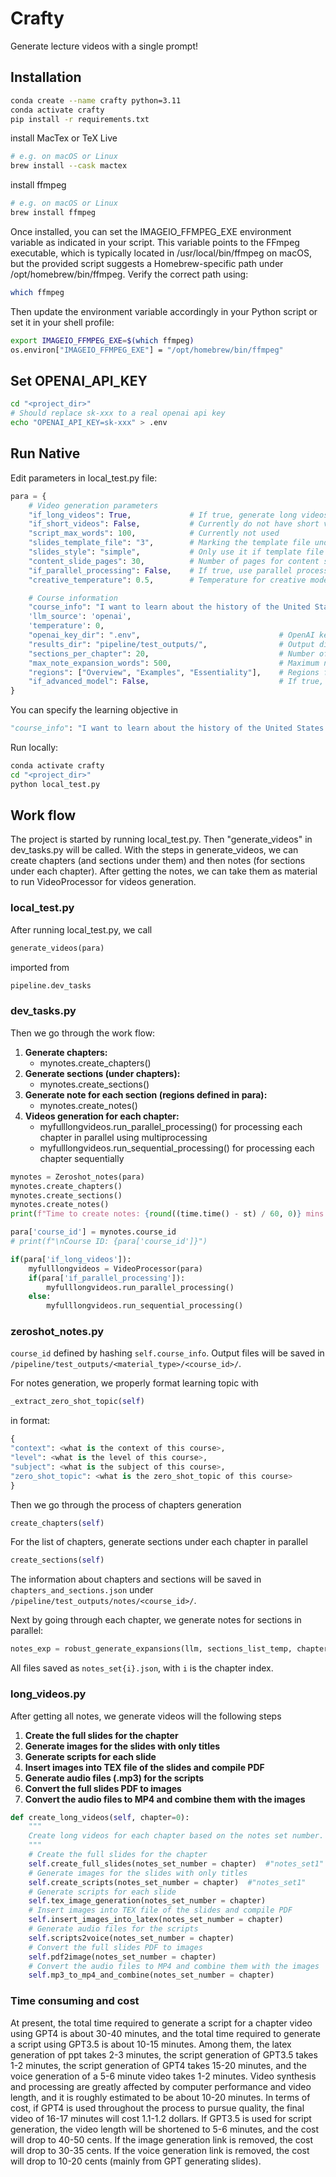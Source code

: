 # Crafty
Generate lecture videos with a single prompt!

## Installation

```bash
conda create --name crafty python=3.11
conda activate crafty
pip install -r requirements.txt
```

install MacTex or TeX Live

```bash
# e.g. on macOS or Linux
brew install --cask mactex
```

install ffmpeg

```bash
# e.g. on macOS or Linux
brew install ffmpeg
```

Once installed, you can set the IMAGEIO_FFMPEG_EXE environment variable as indicated in your script. This variable points to the FFmpeg executable, which is typically located in /usr/local/bin/ffmpeg on macOS, but the provided script suggests a Homebrew-specific path under /opt/homebrew/bin/ffmpeg. Verify the correct path using:

```bash
which ffmpeg
```

Then update the environment variable accordingly in your Python script or set it in your shell profile:

```bash
export IMAGEIO_FFMPEG_EXE=$(which ffmpeg)
os.environ["IMAGEIO_FFMPEG_EXE"] = "/opt/homebrew/bin/ffmpeg"
```

## Set OPENAI_API_KEY

```bash
cd "<project_dir>"
# Should replace sk-xxx to a real openai api key
echo "OPENAI_API_KEY=sk-xxx" > .env
```

## Run Native

Edit parameters in local_test.py file:

```python
para = {
    # Video generation parameters
    "if_long_videos": True,             # If true, generate long videos
    "if_short_videos": False,           # Currently do not have short videos
    "script_max_words": 100,            # Currently not used
    "slides_template_file": "3",        # Marking the template file under the folder "templates". User can put their own template file name.
    "slides_style": "simple",           # Only use it if template file is not provided
    "content_slide_pages": 30,          # Number of pages for content slides
    "if_parallel_processing": False,    # If true, use parallel processing (chapters) for video generation
    "creative_temperature": 0.5,        # Temperature for creative model

    # Course information
    "course_info": "I want to learn about the history of the United States!",
    'llm_source': 'openai',
    'temperature': 0,
    "openai_key_dir": ".env",                               # OpenAI key directory
    "results_dir": "pipeline/test_outputs/",                # Output directory
    "sections_per_chapter": 20,                             # Number of sections per chapter
    "max_note_expansion_words": 500,                        # Maximum number of words for note expansion
    "regions": ["Overview", "Examples", "Essentiality"],    # Regions for note expansion
    "if_advanced_model": False,                             # If true, use advanced model for note expansion (more expensive!)
}
```

You can specify the learning objective in

```python
"course_info": "I want to learn about the history of the United States!",
```

Run locally:

```bash
conda activate crafty
cd "<project_dir>"
python local_test.py
```

## Work flow

The project is started by running local_test.py. Then "generate_videos" in dev_tasks.py will be called. With the steps in generate_videos, we can create chapters (and sections under them) and then notes (for sections under each chapter). After getting the notes, we can take them as material to run VideoProcessor for videos generation.

### local_test.py
After running local_test.py, we call
```python
generate_videos(para)
```
imported from 
```python
pipeline.dev_tasks
```

### dev_tasks.py
Then we go through the work flow:
1. **Generate chapters:**
    - mynotes.create_chapters()
2. **Generate sections (under chapters):**
    - mynotes.create_sections()
3. **Generate note for each section (regions defined in para):**
    - mynotes.create_notes()
4. **Videos generation for each chapter:**
    - myfulllongvideos.run_parallel_processing() for processing each chapter in parallel using multiprocessing
    - myfulllongvideos.run_sequential_processing() for processing each chapter sequentially
```python
mynotes = Zeroshot_notes(para)
mynotes.create_chapters()
mynotes.create_sections()
mynotes.create_notes()
print(f"Time to create notes: {round((time.time() - st) / 60, 0)} mins of the course for the request {para['course_info'] }.")

para['course_id'] = mynotes.course_id
# print(f"\nCourse ID: {para['course_id']}")

if(para['if_long_videos']):
    myfulllongvideos = VideoProcessor(para)
    if(para['if_parallel_processing']):
        myfulllongvideos.run_parallel_processing()
    else:
        myfulllongvideos.run_sequential_processing()
```

### zeroshot_notes.py
```course_id``` defined by hashing ```self.course_info```. Output files will be saved in ```/pipeline/test_outputs/<material_type>/<course_id>/```.

For notes generation, we properly format learning topic with
```python
_extract_zero_shot_topic(self)
```
in format:
```python
{
"context": <what is the context of this course>,
"level": <what is the level of this course>,
"subject": <what is the subject of this course>,
"zero_shot_topic": <what is the zero_shot_topic of this course>
}
```
Then we go through the process of chapters generation
```python
create_chapters(self)
```
For the list of chapters, generate sections under each chapter in parallel
```python
create_sections(self)
```
The information about chapters and sections will be saved in ```chapters_and_sections.json``` under ```/pipeline/test_outputs/notes/<course_id>/```.

Next by going through each chapter, we generate notes for sections in parallel:
```python
notes_exp = robust_generate_expansions(llm, sections_list_temp, chapters_name_temp, self.course_name_textbook_chapters["Course name"], max_note_expansion_words, 3, self.regions)
```
All files saved as ```notes_set{i}.json```, with ```i``` is the chapter index.

### long_videos.py
After getting all notes, we generate videos will the following steps

1. **Create the full slides for the chapter**
2. **Generate images for the slides with only titles**
3. **Generate scripts for each slide**
4. **Insert images into TEX file of the slides and compile PDF**
5. **Generate audio files (.mp3) for the scripts**
6. **Convert the full slides PDF to images**
7. **Convert the audio files to MP4 and combine them with the images**

```python
def create_long_videos(self, chapter=0):
    """
    Create long videos for each chapter based on the notes set number.
    """
    # Create the full slides for the chapter
    self.create_full_slides(notes_set_number = chapter)  #"notes_set1"
    # Generate images for the slides with only titles
    self.create_scripts(notes_set_number = chapter)  #"notes_set1"
    # Generate scripts for each slide
    self.tex_image_generation(notes_set_number = chapter)
    # Insert images into TEX file of the slides and compile PDF
    self.insert_images_into_latex(notes_set_number = chapter)
    # Generate audio files for the scripts
    self.scripts2voice(notes_set_number = chapter)
    # Convert the full slides PDF to images
    self.pdf2image(notes_set_number = chapter)
    # Convert the audio files to MP4 and combine them with the images
    self.mp3_to_mp4_and_combine(notes_set_number = chapter)
```

### Time consuming and cost

At present, the total time required to generate a script for a chapter video using GPT4 is about 30-40 minutes, and the total time required to generate a script using GPT3.5 is about 10-15 minutes. Among them, the latex generation of ppt takes 2-3 minutes, the script generation of GPT3.5 takes 1-2 minutes, the script generation of GPT4 takes 15-20 minutes, and the voice generation of a 5-6 minute video takes 1-2 minutes. Video synthesis and processing are greatly affected by computer performance and video length, and it is roughly estimated to be about 10-20 minutes. In terms of cost, if GPT4 is used throughout the process to pursue quality, the final video of 16-17 minutes will cost 1.1-1.2 dollars. If GPT3.5 is used for script generation, the video length will be shortened to 5-6 minutes, and the cost will drop to 40-50 cents. If the image generation link is removed, the cost will drop to 30-35 cents. If the voice generation link is removed, the cost will drop to 10-20 cents (mainly from GPT generating slides).
